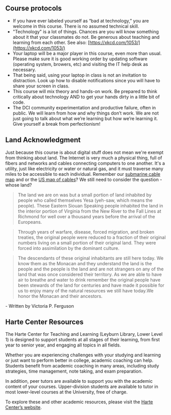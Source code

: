 ## Course protocols

* If you have ever labeled yourself as “bad at technology,” you are welcome in this course. There is no assumed technical skill. 
* "Technology" is a lot of things. Chances are you will know something about it that your classmates do not. Be generous about teaching and learning from each other. See also: [https://xkcd.com/1053/](https://xkcd.com/1053/)
* Your laptop will be a major player in this course, even more than usual. Please make sure it is good working order by updating software \(operating system, browers, etc\) and visiting the IT help desk as necessary. 
* That being said, using your laptop in class is not an invitation to distraction. Look up how to disable notifications since you will have to share your screen in class.
* This course will mix theory and hands-on work. Be prepared to think critically about technology AND to get your hands dirty in a little bit of code.
* The DCI community experimentation and productive failure, often in public. We will learn from how and why things don’t work. We are not just going to talk about what we’re learning but how we’re learning it. Give yourself a break from perfectionism!

## Land Acknowledgment

Just because this course is about digital stuff does not mean we're exempt from thinking about land. The Internet is very much a physical thing, full of fibers and networks and cables connecting computers to one another. It's a utility, just like electricity or water or natural gas, and it must traverse many miles to be accessible to each individual. Remember our [submarine cable map](https://www.submarinecablemap.com/) and or the [US map of cables](https://www.infrapedia.com/app)? We still need to consider the question - whose land? 

> The land we are on was but a small portion of land inhabited by people who called themselves Yesa (yeh-saw, which means the people). These Eastern Siouan Speaking people inhabited the land in the interior portion of Virginia from the New River to the Fall Lines at Richmond for well over a thousand years before the arrival of the Europeans.

> Through years of warfare, disease, forced migration, and broken treaties, the original people were reduced to a fraction of their original numbers living on a small portion of their original land. They were forced into assimilation by the dominant culture.

> The descendants of these original inhabitants are still here today. We know them as the Monacan and they understand the land is the people and the people is the land and are not strangers on any of the land that was once considered their territory. As we are able to have air to breathe and water to drink remember the original people have been stewards of the land for centuries and have made it possible for us to enjoy many of the natural resources we still have today.We honor the Monacan and their ancestors. 

\- Written by Victoria P. Ferguson

## Harte Center Resources

The Harte Center for Teaching and Learning (Leyburn Library, Lower Level 1) is designed to support students at all stages of their learning, from first year to senior year, and engaging all topics in all fields. 

Whether you are experiencing challenges with your studying and learning or just want to perform better in college, academic coaching can help. Students benefit from academic coaching in many areas, including study strategies, time management, note taking, and exam preparation.
 
In addition, peer tutors are available to support you with the academic content of your courses. Upper-division students are available to tutor in most lower-level courses at the University, free of charge.
 
To explore these and other academic resources, please visit the [Harte Center’s website](http://hartectl.wlu.edu/).